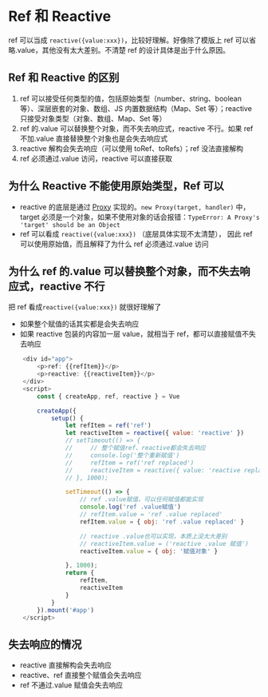 # Ref 和 Reactive

ref 可以当成 `reactive({value:xxx})`，比较好理解。好像除了模版上 ref 可以省略.value，其他没有太大差别。不清楚 ref 的设计具体是出于什么原因。

## Ref 和 Reactive 的区别

1. ref 可以接受任何类型的值，包括原始类型（number、string、boolean 等）、深层嵌套的对象、数组、JS 内置数据结构（Map、Set 等）；reactive 只接受对象类型（对象、数组、Map、Set 等）
2. ref 的.value 可以替换整个对象，而不失去响应式，reactive 不行。如果 ref 不加.value 直接替换整个对象也是会失去响应式
3. reactive 解构会失去响应（可以使用 toRef、toRefs）；ref 没法直接解构
4. ref 必须通过.value 访问，reactive 可以直接获取

## 为什么 Reactive 不能使用原始类型，Ref 可以

-   reactive 的底层是通过 [Proxy](/js/proxy.md) 实现的。`new Proxy(target, handler)` 中，target 必须是一个对象，如果不使用对象的话会报错：`TypeError: A Proxy's 'target' should be an Object`
-   ref 可以看成 `reactive({value:xxx})` （底层具体实现不太清楚）， 因此 ref 可以使用原始值，而且解释了为什么 ref 必须通过.value 访问

## 为什么 ref 的.value 可以替换整个对象，而不失去响应式，reactive 不行

把 ref 看成`reactive({value:xxx})` 就很好理解了

-   如果整个赋值的话其实都是会失去响应
-   如果 reactive 包装的内容加一层 value，就相当于 ref，都可以直接赋值不失去响应

```js
    <div id="app">
        <p>ref: {{refItem}}</p>
        <p>reactive: {{reactiveItem}}</p>
    </div>
    <script>
        const { createApp, ref, reactive } = Vue

        createApp({
            setup() {
                let refItem = ref('ref')
                let reactiveItem = reactive({ value: 'reactive' })
                // setTimeout(() => {
                //     // 整个赋值ref、reactive都会失去响应
                //     console.log('整个重新赋值')
                //     refItem = ref('ref replaced')
                //     reactiveItem = reactive({ value: 'reactive replaced' })
                // }, 1000);

                setTimeout(() => {
                    // ref .value赋值，可以任何赋值都能实现
                    console.log('ref .value赋值')
                    // refItem.value = 'ref .value replaced'
                    refItem.value = { obj: 'ref .value replaced' }

                    // reactive .value也可以实现，本质上没太大差别
                    // reactiveItem.value = ('reactive .value 赋值')
                    reactiveItem.value = { obj: '赋值对象' }

                }, 1000);
                return {
                    refItem,
                    reactiveItem
                }
            }
        }).mount('#app')
    </script>
```

## 失去响应的情况

-   reactive 直接解构会失去响应
-   reactive、ref 直接整个赋值会失去响应
-   ref 不通过.value 赋值会失去响应
